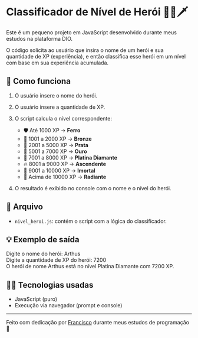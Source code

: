 # Classificador de Nível de Herói 🧙‍♂️🗡️

Este é um pequeno projeto em JavaScript desenvolvido durante meus estudos na plataforma DIO.

O código solicita ao usuário que insira o nome de um herói e sua quantidade de XP (experiência), e então classifica esse herói em um nível com base em sua experiência acumulada.

## 🚀 Como funciona

1. O usuário insere o nome do herói.
2. O usuário insere a quantidade de XP.
3. O script calcula o nível correspondente:
   - 🛡️ Até 1000 XP → **Ferro**
   - 🥉 1001 a 2000 XP → **Bronze**
   - 🥈 2001 a 5000 XP → **Prata**
   - 🥇 5001 a 7000 XP → **Ouro**
   - 💎 7001 a 8000 XP → **Platina Diamante**
   - 🔥 8001 a 9000 XP → **Ascendente**
   - 🧠 9001 a 10000 XP → **Imortal**
   - 🌟 Acima de 10000 XP → **Radiante**

4. O resultado é exibido no console com o nome e o nível do herói.

## 📁 Arquivo

- `nivel_heroi.js`: contém o script com a lógica do classificador.

## 💡 Exemplo de saída

Digite o nome do herói: Arthus  
Digite a quantidade de XP do herói: 7200  
O herói de nome Arthus está no nível Platina Diamante com 7200 XP.

## 🧑‍💻 Tecnologias usadas

- JavaScript (puro)
- Execução via navegador (prompt e console)

---

Feito com dedicação por [Francisco](https://github.com/FranciscoGoyaAMC) durante meus estudos de programação 🚀
